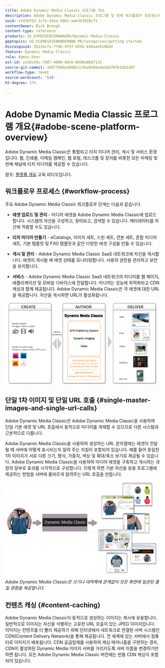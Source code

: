 ```yaml
---
title: Adobe Dynamic Media Classic 프로그램 개요
description: Adobe Dynamic Media Classic 프로그램 및 전체 워크플로우 프로세스에 대한 개요입니다.
uuid: e7d3bfb3-1cfe-43ea-b862-aae3b3928c71
contentOwner: Rick Brough
content-type: reference
products: SG_EXPERIENCEMANAGER/Dynamic-Media-Classic
geptopics: SG_SCENESEVENONDEMAND_PK/categories/getting_started
discoiquuid: 2b134cfa-7f46-4f5f-959e-b30aae610bb9
feature: Dynamic Media Classic
role: Admin,User
exl-id: ac50cb9c-fd87-4608-80cb-8d40a0b8f131
source-git-commit: 38d7f8d6e5888e1c5ba9260ada45b79fb16b338f
workflow-type: tm+mt
source-wordcount: '528'
ht-degree: 17%

---
```


# Adobe Dynamic Media Classic 프로그램 개요{#adobe-scene-platform-overview}

Adobe Dynamic Media Classic은 통합되고 리치 미디어 관리, 게시 및 서비스 환경입니다. 웹, 인쇄물, 이메일 캠페인, 웹 포털, 데스크톱 및 장치를 비롯한 모든 마케팅 및 판매 채널에 리치 미디어를 제공할 수 있습니다.

참조: [플랫폼 개요](https://s7d5.scene7.com/s7viewers/html5/VideoViewer.html?videoserverurl=https://s7d5.scene7.com/is/content/&amp;emailurl=https://s7d5.scene7.com/s7/emailFriend&amp;serverUrl=https://s7d5.scene7.com/is/image/&amp;config=Scene7SharedAssets/Universal_HTML5_Video&amp;contenturl=https://s7d5.scene7.com/skins/&amp;asset=S7tutorials/572_Platform%20Overview_converted%20renamed_Getting%20Started-AVS) 교육 비디오입니다.

## 워크플로우 프로세스 {#workflow-process}

주요 Adobe Dynamic Media Classic 워크플로우 단계는 다음과 같습니다.

* **에셋 업로드 및 관리** - 미디어 에셋을 Adobe Dynamic Media Classic에 업로드합니다. 시스템의 자산을 구성하고, 찾아보고, 검색할 수 있습니다. 메타데이터를 자산에 적용할 수도 있습니다.

* **리치 미디어 만들기** - eCatalogs, 이미지 세트, 스핀 세트, 견본 세트, 혼합 미디어 세트, 기본 템플릿 및 FXG 템플릿과 같은 다양한 에셋 구성을 만들 수 있습니다.

* **게시 및 관리** - Adobe Dynamic Media Classic SaaS 네트워크에 자산을 게시합니다. 에셋이 게시될 때 에셋 상태를 모니터링합니다. 사용자 권한을 관리하고 보안을 유지합니다.

* **서비스** - Adobe Dynamic Media Classic SaaS 네트워크의 미디어를 웹 페이지, 애플리케이션 및 모바일 디바이스에 전달합니다. 미디어는 성능에 최적화되고 CDN 캐싱과 함께 제공됩니다. Adobe Dynamic Media Classic은 각 에셋에 대한 URL을 제공합니다. 자산을 게시하면 URL이 활성화됩니다.

![Adobe Dynamic Media Classic 워크플로 프로세스](/help/using/assets/gs_workflow.png)

## 단일 1차 이미지 및 단일 URL 호출 {#single-master-images-and-single-url-calls}

Adobe Dynamic Media Classic은 Adobe Dynamic Media Classic을 사용하여 단일 기본 에셋 및 URL 호출에서 동적으로 미디어를 게재할 수 있으므로 다른 시스템과 근본적으로 다릅니다.

Adobe Dynamic Media Classic을 사용하여 생성하는 URL 문자열에는 에셋이 전달될 때 서버에 어떻게 표시되는지 알려 주는 지침이 포함되어 있습니다. 예를 들어 동일한 1차 이미지가 서로 다른 크기, 형식, 가중치, 색상 및 확대/축소 보기로 제공될 수 있습니다. Adobe Dynamic Media Classic을 사용하여 미디어 에셋을 구축하고 게시하는 과정의 일부로 효과를 시각적으로 구성합니다. 이렇게 하면 기본 자산을 응용 프로그램에 제공하는 방법을 서버에 올바르게 알려주는 URL 호출을 만듭니다.

![Adobe Dynamic Media Classic은 동일한 1차 이미지를 크기와 형식이 다른 다양한 미디어에 제공할 수 있습니다.](/help/using/assets/gs_dynamic_publishing.png)
*Adobe Dynamic Media Classic은 크기나 대역폭에 관계없이 모든 화면에 일관된 품질 경험을 제공합니다.*

## 컨텐츠 캐싱 {#content-caching}

Adobe Dynamic Media Classic이 동적으로 생성하는 이미지는 캐시에 유용합니다. 일반적으로 이미지는 자신을 식별하는 고유한 URL 호출이 있는 JPEG 이미지입니다. 이미지는 컨텐츠를 더 빨리 제공하기 위해 인터넷에서 네트워크로 연결된 서버 시스템인 CDN(Content Delivery Network)을 통해 제공됩니다. 전 세계에 있는 서버에서 컴퓨터로 이미지가 배포됩니다. CDN 공급업체를 사용하여 캐싱 메커니즘을 구현하는 경우, CDN이 활성화된 Dynamic Media 이미지 서버를 가리키도록 서버 이름을 변경하기만 하면 됩니다. 모든 Adobe Dynamic Media Classic 버전에는 번들 CDN 캐싱이 포함되어 있습니다.
